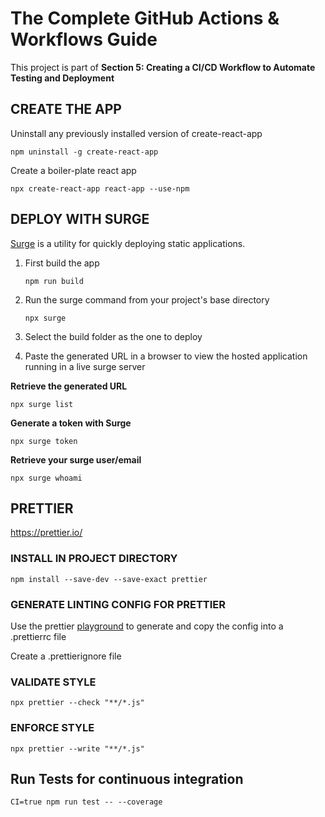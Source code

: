 # The Complete GitHub Actions & Workflows Guide

This project is part of **Section 5: Creating a CI/CD Workflow to Automate Testing and Deployment**

## **CREATE THE APP**

Uninstall any previously installed version of create-react-app

`npm uninstall -g create-react-app`

Create a boiler-plate react app

`npx create-react-app react-app --use-npm`

## **DEPLOY WITH SURGE**

[Surge](https://surge.sh/) is a utility for quickly deploying static applications.

1. First build the app

   `npm run build`

2. Run the surge command from your project's base directory

   `npx surge`

3. Select the build folder as the one to deploy
4. Paste the generated URL in a browser to view the hosted application running in a live surge server

**Retrieve the generated URL**

`npx surge list`

**Generate a token with Surge**

`npx surge token`

**Retrieve your surge user/email**

`npx surge whoami`

## **PRETTIER**

https://prettier.io/

### **INSTALL IN PROJECT DIRECTORY**

`npm install --save-dev --save-exact prettier`

### **GENERATE LINTING CONFIG FOR PRETTIER**

Use the prettier [playground](https://prettier.io/playground/) to generate and copy the config into a .prettierrc file

Create a .prettierignore file

### **VALIDATE STYLE**

`npx prettier --check "**/*.js"`

### **ENFORCE STYLE**

`npx prettier --write "**/*.js"`

## **Run Tests for continuous integration**

`CI=true npm run test -- --coverage`

<!-- # Getting Started with Create React App

This project was bootstrapped with [Create React App](https://github.com/facebook/create-react-app).

## **Available Scripts**

In the project directory, you can run:

### `npm start`

Runs the app in the development mode.\
Open [http://localhost:3000](http://localhost:3000) to view it in the browser.

The page will reload if you make edits.\
You will also see any lint errors in the console.

### `npm test`

Launches the test runner in the interactive watch mode.\
See the section about [running tests](https://facebook.github.io/create-react-app/docs/running-tests) for more information.

### `npm run build`

Builds the app for production to the `build` folder.\
It correctly bundles React in production mode and optimizes the build for the best performance.

The build is minified and the filenames include the hashes.\
Your app is ready to be deployed!

See the section about [deployment](https://facebook.github.io/create-react-app/docs/deployment) for more information.

### `npm run eject`

**Note: this is a one-way operation. Once you `eject`, you can’t go back!**

If you aren’t satisfied with the build tool and configuration choices, you can `eject` at any time. This command will remove the single build dependency from your project.

Instead, it will copy all the configuration files and the transitive dependencies (webpack, Babel, ESLint, etc) right into your project so you have full control over them. All of the commands except `eject` will still work, but they will point to the copied scripts so you can tweak them. At this point you’re on your own.

You don’t have to ever use `eject`. The curated feature set is suitable for small and middle deployments, and you shouldn’t feel obligated to use this feature. However we understand that this tool wouldn’t be useful if you couldn’t customize it when you are ready for it.

## **Learn More**

You can learn more in the [Create React App documentation](https://facebook.github.io/create-react-app/docs/getting-started).

To learn React, check out the [React documentation](https://reactjs.org/).

### Code Splitting

This section has moved here: [https://facebook.github.io/create-react-app/docs/code-splitting](https://facebook.github.io/create-react-app/docs/code-splitting)

### Analyzing the Bundle Size

This section has moved here: [https://facebook.github.io/create-react-app/docs/analyzing-the-bundle-size](https://facebook.github.io/create-react-app/docs/analyzing-the-bundle-size)

### Making a Progressive Web App

This section has moved here: [https://facebook.github.io/create-react-app/docs/making-a-progressive-web-app](https://facebook.github.io/create-react-app/docs/making-a-progressive-web-app)

### Advanced Configuration

This section has moved here: [https://facebook.github.io/create-react-app/docs/advanced-configuration](https://facebook.github.io/create-react-app/docs/advanced-configuration)

### Deployment

This section has moved here: [https://facebook.github.io/create-react-app/docs/deployment](https://facebook.github.io/create-react-app/docs/deployment)

### `npm run build` fails to minify

This section has moved here: [https://facebook.github.io/create-react-app/docs/troubleshooting#npm-run-build-fails-to-minify](https://facebook.github.io/create-react-app/docs/troubleshooting#npm-run-build-fails-to-minify) -->
